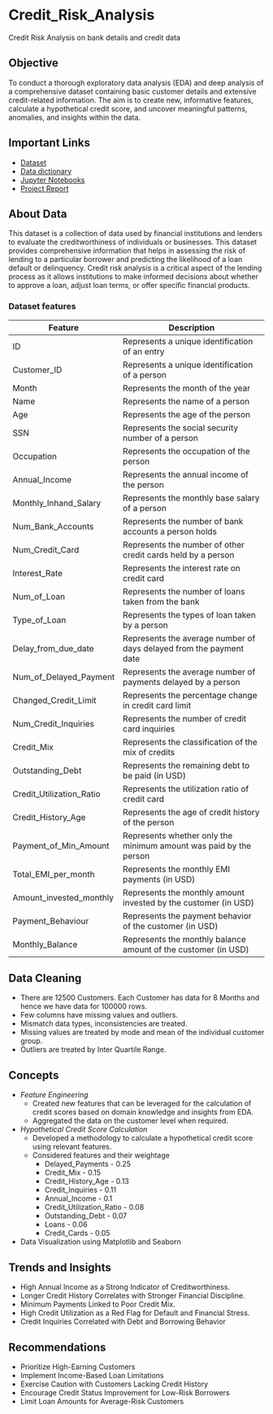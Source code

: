 # Credit_Risk_Analysis
Credit Risk Analysis on bank details and credit data
## Objective
To conduct a thorough exploratory data analysis (EDA) and deep analysis of a comprehensive dataset containing basic customer details and extensive credit-related information. The aim is to create new, informative features, calculate a hypothetical credit score, and uncover meaningful patterns, anomalies, and insights within the data.
## Important Links
- [Dataset](https://drive.google.com/file/d/1pljm6_3nxcFS9UMIFm124HBsjNZP6ACA/view?usp=sharing)
- [Data dictionary](https://docs.google.com/spreadsheets/d/1ZuK6o1MXFLmnhkFuDEedasDfVqu9ISPV/edit#gid=688359417)
- [Jupyter Notebooks](https://github.com/shyammanikandan/Credit_Risk_Analysis/tree/main/Jupyter%20Notebook)
- [Project Report](https://github.com/shyammanikandan/Credit_Risk_Analysis/blob/main/Credit%20Risk%20Analysis%20Report.pdf)
## About Data
This dataset is a collection of data used by financial institutions and lenders to evaluate the creditworthiness of individuals or businesses. This dataset provides comprehensive information that helps in assessing the risk of lending to a particular borrower and predicting the likelihood of a loan default or delinquency. Credit risk analysis is a critical aspect of the lending process as it allows institutions to make informed decisions about whether to approve a loan, adjust loan terms, or offer specific financial products.

### Dataset features
| Feature                      | Description |
| -----------                  | ----------- |
| ID	| Represents a unique identification of an entry|
|Customer_ID|	 Represents a unique identification of a person |
|Month|	 Represents the month of the year|
|Name	| Represents the name of a person|
|Age	| Represents the age of the person|
|SSN	| Represents the social security number of a person|
|Occupation	| Represents the occupation of the person|
|Annual_Income	| Represents the annual income of the person|
|Monthly_Inhand_Salary	| Represents the monthly base salary of a person|
|Num_Bank_Accounts	| Represents the number of bank accounts a person holds|
|Num_Credit_Card	| Represents the number of other credit cards held by a person|
|Interest_Rate	| Represents the interest rate on credit card|
|Num_of_Loan	| Represents the number of loans taken from the bank|
|Type_of_Loan	 |Represents the types of loan taken by a person|
|Delay_from_due_date	| Represents the average number of days delayed from the payment date|
|Num_of_Delayed_Payment	| Represents the average number of payments delayed by a person|
|Changed_Credit_Limit|	 Represents the percentage change in credit card limit|
|Num_Credit_Inquiries	 |Represents the number of credit card inquiries|
|Credit_Mix	| Represents the classification of the mix of credits|
|Outstanding_Debt	| Represents the remaining debt to be paid (in USD)|
|Credit_Utilization_Ratio	| Represents the utilization ratio of credit card|
|Credit_History_Age	| Represents the age of credit history of the person|
|Payment_of_Min_Amount	| Represents whether only the minimum amount was paid by the person|
|Total_EMI_per_month	| Represents the monthly EMI payments (in USD)|
|Amount_invested_monthly	| Represents the monthly amount invested by the customer (in USD)|
|Payment_Behaviour	| Represents the payment behavior of the customer (in USD)|
|Monthly_Balance	| Represents the monthly balance amount of the customer (in USD)|
## Data Cleaning

- There are 12500 Customers. Each Customer has data for 8 Months and hence we have data for 100000 rows.
- Few columns have missing values and outliers.
- Mismatch data types, inconsistencies are treated.
- Missing values are treated by mode and mean of the individual customer group.
- Outliers are treated by Inter Quartile Range.

## Concepts

- _Feature Engineering_
  - Created new features that can be leveraged for the calculation of credit scores based on domain knowledge and insights from EDA.
  - Aggregated the data on the customer level when required.
- _Hypothetical Credit Score Calculation_
  - Developed a methodology to calculate a hypothetical credit score using relevant features.
  - Considered features and their weightage
    - Delayed_Payments  - 0.25
    - Credit_Mix - 0.15
    - Credit_History_Age - 0.13
    - Credit_Inquiries - 0.11
    - Annual_Income - 0.1
    - Credit_Utilization_Ratio - 0.08
    - Outstanding_Debt - 0.07
    - Loans - 0.06
    - Credit_Cards - 0.05
- Data Visualization using Matplotlib and Seaborn

## Trends and Insights

- High Annual Income as a Strong Indicator of Creditworthiness.
- Longer Credit History Correlates with Stronger Financial Discipline.
- Minimum Payments Linked to Poor Credit Mix.
- High Credit Utilization as a Red Flag for Default and Financial Stress.
- Credit Inquiries Correlated with Debt and Borrowing Behavior

## Recommendations

- Prioritize High-Earning Customers
- Implement Income-Based Loan Limitations
- Exercise Caution with Customers Lacking Credit History
- Encourage Credit Status Improvement for Low-Risk Borrowers
- Limit Loan Amounts for Average-Risk Customers
